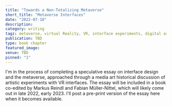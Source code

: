 ```yaml
---
title: "Towards a Non-Totalizing Metaverse"
short_title: "Metaverse Interfaces"
date: "2022-07-18"
description:
category: writing
tagz: metaverse, virtual Reality, VR, interface experiments, digital art
publication: TBD
type: book chapter
featured_image:
venue: TBD
pinned: "1"
---
```


I'm in the process of completing a speculative essay on interface design and the metaverse, approached through a media art historical discussion of artistic experiments with VR interfaces. The essay will be included in a book co-edited by Markus Reindl and Fabian Müller-Nittel, which will likely come out in late 2022, early 2023. I'll post a pre-print version of the essay here when it becomes available.
